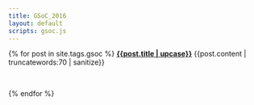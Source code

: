 ```yaml
---
title: GSoC_2016
layout: default
scripts: gsoc.js
---
```


{% for post in site.tags.gsoc %}
__[{{post.title | upcase}}]({{post.url}})__
{{post.content | truncatewords:70 | sanitize}}

<br />

{% endfor %}
